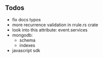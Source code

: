 
## Todos

- fix docs typos
- more recurrence validation in rrule.rs crate
- look into this attribute: event.services
- mongodb:
    - schema
    - indexes
- javascript sdk